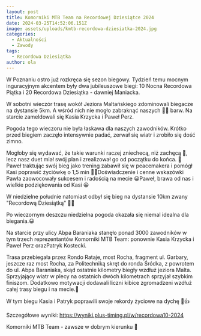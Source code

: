 ```yaml
---
layout: post
title: Komorniki MTB Team na Recordowej Dziesiątce 2024
date: 2024-03-25T14:52:06.151Z
image: assets/uploads/kmtb-recordowa-dziesiatka-2024.jpg
categories:
  - Aktualności
  - Zawody
tags:
  - Recordowa Dziesiątka
author: ola
---
```

W Poznaniu ostro już rozkręca się sezon biegowy. Tydzień temu mocnym inguracyjnym akcentem były dwa jubileuszowe biegi: 10 Nocna Recordowa Piątka  i 20 Recordowa Dziesiątka - dawniej Maniacka.
<!--more-->

W sobotni wieczór trasę wokół Jeziora Maltańskiego zdominowali biegacze na dystansie 5km. A wśród nich nie mogło zabraknąć naszych 💚🖤 barw.
Na starcie zameldowali się Kasia Krzycka i Paweł Perz.

Pogoda tego wieczoru nie była łaskawa dla naszych zawodników. Krótko przed biegiem zaczęło intensywnie padać, zerwał się wiatr i zrobiło się dość zimno.

Mogłoby się wydawać, że takie warunki raczej zniechecą, niż zachęcą 🤭, lecz nasz duet miał swój plan i zrealizował go od początku do końca. 💪 Paweł traktując swój bieg jako trening zabawił się  w peacemakera i pomógł Kasi poprawić życiówkę o 1,5 min 💪🔥Doświadczenie i cenne wskazówki Pawła zaowocowały sukcesem i radością na mecie 😀Paweł, brawa od nas i wielkie podziękowania od Kasi 😀

W niedzielne południe natomiast odbył się bieg na dystansie 10km zwany "Recordową Dziesiątką" 💪🔥

Po wieczornym deszczu niedzielna pogoda okazała się niemal idealna dla biegania.😀

Na starcie przy ulicy Abpa Baraniaka stanęło ponad 3000 zawodników w tym trzech reprezentantów Komorniki MTB Team: ponownie Kasia Krzycka i  Paweł Perz orazPatryk Kostecki.

Trasa przebiegała przez Rondo Rataje, most Rocha, fragment ul. Garbary, jeszcze raz most Rocha, za Politechniką skręt do ronda Śródka, z powrotem do ul. Abpa Baraniaka, skąd ostatnie kilometry biegły wzdłuż jeziora Malta. Sprzyjający wiatr w plecy na ostatnich dwóch kilometrach sprzyjał szybkim finiszom. Dodatkowo motywacji dodawali liczni kibice zgromadzeni wzdłuż całej trasy biegu i na mecie.👏

W tym biegu Kasia i Patryk poprawili swoje rekordy życiowe na dychę 💪👍

Szczegółowe wyniki: <https://wyniki.plus-timing.pl/w/recordowa10-2024>

Komorniki MTB Team - zawsze w dobrym kierunku 🙂